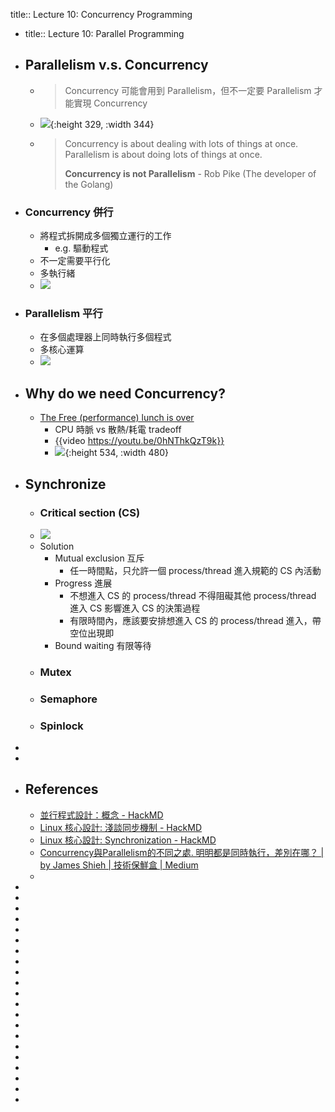 title:: Lecture 10: Concurrency Programming

- title:: Lecture 10: Parallel Programming
- ## Parallelism v.s. Concurrency
	- > Concurrency 可能會用到 Parallelism，但不一定要 Parallelism 才能實現 Concurrency
	- ![](https://miro.medium.com/max/1250/0*D4B7hf_Up9bc9wzg.jpg){:height 329, :width 344}
	- > Concurrency is about dealing with lots of things at once.
	  Parallelism is about doing lots of things at once. 
	  >
	  > **Concurrency is not Parallelism** - Rob Pike (The developer of the Golang)
- ### Concurrency 併行
	- 將程式拆開成多個獨立運行的工作
		- e.g. 驅動程式
	- 不一定需要平行化
	- 多執行緒
	- ![](https://miro.medium.com/max/720/1*HCZSJX-XJxrOvQlKcabvmQ.png)
- ### Parallelism 平行
	- 在多個處理器上同時執行多個程式
	- 多核心運算
	- ![](https://miro.medium.com/max/720/1*_CVfYVLNSrpzZhwwB4D1pg.png)
- ## Why do we need Concurrency?
	- [The Free (performance) lunch is over](http://www.gotw.ca/publications/concurrency-ddj.htm)
		- CPU 時脈 vs 散熱/耗電 tradeoff
		- {{video https://youtu.be/0hNThkQzT9k}}
		- ![](https://i.imgur.com/hr4gwXs.png){:height 534, :width 480}
- ## Synchronize
	- ### Critical section (CS)
	- ![](https://i.imgur.com/El3wtFd.png)
	- Solution
		- Mutual exclusion 互斥
			- 任一時間點，只允許一個 process/thread 進入規範的 CS 內活動
		- Progress 進展
			- 不想進入 CS 的 process/thread 不得阻礙其他 process/thread 進入 CS 影響進入 CS 的決策過程
			- 有限時間內，應該要安排想進入 CS 的 process/thread 進入，帶空位出現即
		- Bound waiting 有限等待
	- ### Mutex
	- ### Semaphore
	- ### Spinlock
-
-
- ## References
	- [並行程式設計：概念 - HackMD](https://hackmd.io/@sysprog/concurrency/https%3A%2F%2Fhackmd.io%2F%40sysprog%2FS1AMIFt0D)
	- [Linux 核心設計: 淺談同步機制 - HackMD](https://hackmd.io/@sysprog/linux-sync?type=view)
	- [Linux 核心設計: Synchronization - HackMD](https://hackmd.io/@RinHizakura/rJhEpdyNw)
	- [Concurrency與Parallelism的不同之處. 明明都是同時執行，差別在哪？ | by James Shieh | 技術保鮮盒 | Medium](https://medium.com/mr-efacani-teatime/concurrency%E8%88%87parallelism%E7%9A%84%E4%B8%8D%E5%90%8C%E4%B9%8B%E8%99%95-1b212a020e30)
	-
-
-
-
-
-
-
-
-
-
-
-
-
-
-
-
-
-
-
-
-
-
